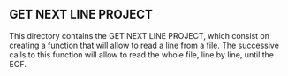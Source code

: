 ## GET NEXT LINE PROJECT

This directory contains the GET NEXT LINE PROJECT, which consist on creating a function that will allow to read a line from a file. The successive calls to this function will allow to read the whole file, line by line, until the EOF.
